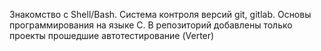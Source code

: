 Знакомство с Shell/Bash. 
Система контроля версий git, gitlab. 
Основы программирования на языке С. 
В репозиторий добавлены только проекты прошедшие автотестирование (Verter)
